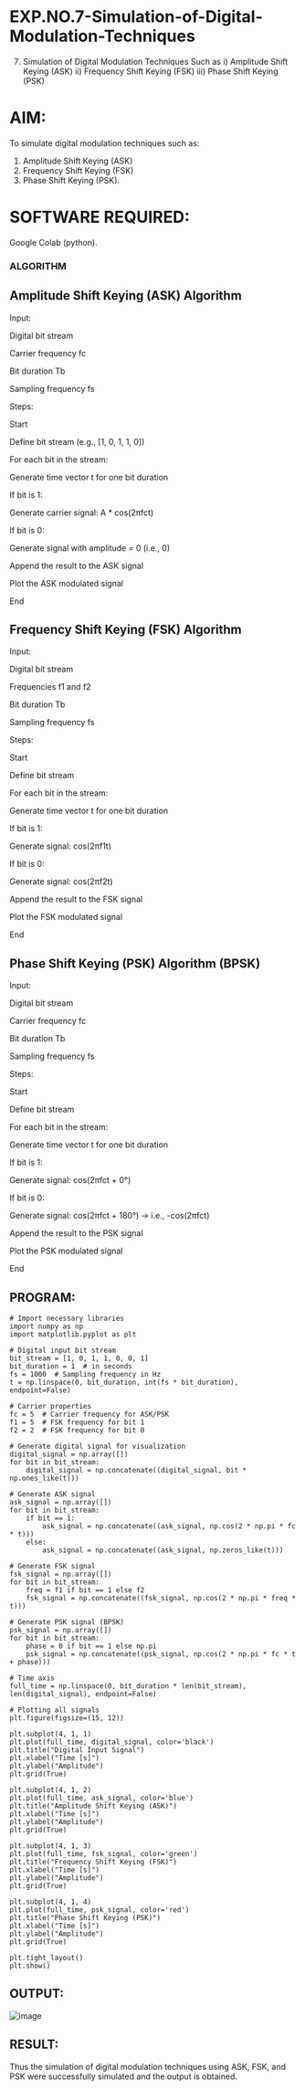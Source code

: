 # EXP.NO.7-Simulation-of-Digital-Modulation-Techniques
7. Simulation of Digital Modulation Techniques Such as
   i) Amplitude Shift Keying (ASK)
   ii) Frequency Shift Keying (FSK)
   iii) Phase Shift Keying (PSK)
   
# AIM:
To simulate digital modulation techniques such as:
1. Amplitude Shift Keying (ASK)
2. Frequency Shift Keying (FSK)
3. Phase Shift Keying (PSK).

# SOFTWARE REQUIRED:
Google Colab (python).

### ALGORITHM
## Amplitude Shift Keying (ASK) Algorithm
Input:

Digital bit stream

Carrier frequency fc

Bit duration Tb

Sampling frequency fs

Steps:

Start

Define bit stream (e.g., [1, 0, 1, 1, 0])

For each bit in the stream:

Generate time vector t for one bit duration

If bit is 1:

Generate carrier signal: A * cos(2πfct)

If bit is 0:

Generate signal with amplitude = 0 (i.e., 0)

Append the result to the ASK signal

Plot the ASK modulated signal

End

## Frequency Shift Keying (FSK) Algorithm
Input:

Digital bit stream

Frequencies f1 and f2

Bit duration Tb

Sampling frequency fs

Steps:

Start

Define bit stream

For each bit in the stream:

Generate time vector t for one bit duration

If bit is 1:

Generate signal: cos(2πf1t)

If bit is 0:

Generate signal: cos(2πf2t)

Append the result to the FSK signal

Plot the FSK modulated signal

End

## Phase Shift Keying (PSK) Algorithm (BPSK)
Input:

Digital bit stream

Carrier frequency fc

Bit duration Tb

Sampling frequency fs

Steps:

Start

Define bit stream

For each bit in the stream:

Generate time vector t for one bit duration

If bit is 1:

Generate signal: cos(2πfct + 0°)

If bit is 0:

Generate signal: cos(2πfct + 180°) → i.e., -cos(2πfct)

Append the result to the PSK signal

Plot the PSK modulated signal

End



## PROGRAM:
```
# Import necessary libraries
import numpy as np
import matplotlib.pyplot as plt

# Digital input bit stream
bit_stream = [1, 0, 1, 1, 0, 0, 1]
bit_duration = 1  # in seconds
fs = 1000  # Sampling frequency in Hz
t = np.linspace(0, bit_duration, int(fs * bit_duration), endpoint=False)

# Carrier properties
fc = 5  # Carrier frequency for ASK/PSK
f1 = 5  # FSK frequency for bit 1
f2 = 2  # FSK frequency for bit 0

# Generate digital signal for visualization
digital_signal = np.array([])
for bit in bit_stream:
    digital_signal = np.concatenate((digital_signal, bit * np.ones_like(t)))

# Generate ASK signal
ask_signal = np.array([])
for bit in bit_stream:
    if bit == 1:
        ask_signal = np.concatenate((ask_signal, np.cos(2 * np.pi * fc * t)))
    else:
        ask_signal = np.concatenate((ask_signal, np.zeros_like(t)))

# Generate FSK signal
fsk_signal = np.array([])
for bit in bit_stream:
    freq = f1 if bit == 1 else f2
    fsk_signal = np.concatenate((fsk_signal, np.cos(2 * np.pi * freq * t)))

# Generate PSK signal (BPSK)
psk_signal = np.array([])
for bit in bit_stream:
    phase = 0 if bit == 1 else np.pi
    psk_signal = np.concatenate((psk_signal, np.cos(2 * np.pi * fc * t + phase)))

# Time axis
full_time = np.linspace(0, bit_duration * len(bit_stream), len(digital_signal), endpoint=False)

# Plotting all signals
plt.figure(figsize=(15, 12))

plt.subplot(4, 1, 1)
plt.plot(full_time, digital_signal, color='black')
plt.title("Digital Input Signal")
plt.xlabel("Time [s]")
plt.ylabel("Amplitude")
plt.grid(True)

plt.subplot(4, 1, 2)
plt.plot(full_time, ask_signal, color='blue')
plt.title("Amplitude Shift Keying (ASK)")
plt.xlabel("Time [s]")
plt.ylabel("Amplitude")
plt.grid(True)

plt.subplot(4, 1, 3)
plt.plot(full_time, fsk_signal, color='green')
plt.title("Frequency Shift Keying (FSK)")
plt.xlabel("Time [s]")
plt.ylabel("Amplitude")
plt.grid(True)

plt.subplot(4, 1, 4)
plt.plot(full_time, psk_signal, color='red')
plt.title("Phase Shift Keying (PSK)")
plt.xlabel("Time [s]")
plt.ylabel("Amplitude")
plt.grid(True)

plt.tight_layout()
plt.show()

```

## OUTPUT:

![image](https://github.com/user-attachments/assets/ad310f26-9622-41cd-9ad8-683223e1f774)
 
## RESULT:
Thus the simulation of digital modulation techniques using ASK, FSK, and PSK were successfully simulated and the output is obtained.


